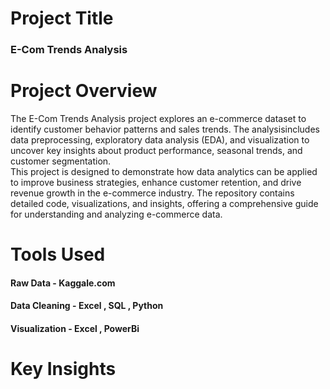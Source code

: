 # Project Title
### E-Com Trends Analysis

# Project Overview
The E-Com Trends Analysis project explores an e-commerce dataset to identify customer behavior patterns and sales trends. The analysisincludes data preprocessing, exploratory data analysis (EDA), and visualization to uncover key insights about product performance, seasonal trends, and customer segmentation.
<br>
This project is designed to demonstrate how data analytics can be applied to improve business strategies, enhance customer retention, and drive revenue growth in the e-commerce industry. The repository contains detailed code, visualizations, and insights, offering a comprehensive guide for understanding and analyzing e-commerce data.

# Tools Used
#### Raw Data - Kaggale.com 
#### Data Cleaning - Excel , SQL , Python 
#### Visualization - Excel , PowerBi

# Key Insights



# 
